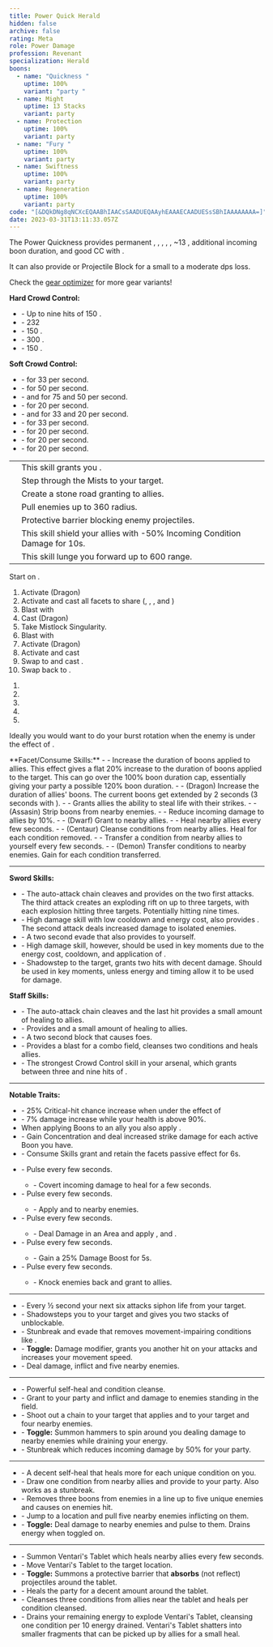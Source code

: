 ```yaml
---
title: Power Quick Herald
hidden: false
archive: false
rating: Meta
role: Power Damage
profession: Revenant
specialization: Herald
boons:
  - name: "Quickness "
    uptime: 100%
    variant: "party "
  - name: Might
    uptime: 13 Stacks
    variant: party
  - name: Protection
    uptime: 100%
    variant: party
  - name: "Fury "
    uptime: 100%
    variant: party
  - name: Swiftness
    uptime: 100%
    variant: party
  - name: Regeneration
    uptime: 100%
    variant: party
code: "[&DQkDNg8qNCXcEQAABhIAACsSAADUEQAAyhEAAAECAADUESsSBhIAAAAAAAA=]"
date: 2023-03-31T13:11:33.057Z
---
```

The Power Quickness <Specialization name="Herald"/> provides permanent <Boon name="Quickness"/>, <Boon name="Fury"/>, <Boon name="Protection"/>, <Boon name="Swiftness"/>, <Boon name="Regeneration"/>, ~13 <Boon name="Might"/>, additional incoming boon duration, and good CC with <Skill name="Surge of the mists"/>. 

It can also provide <Boon name="Stability"/> or Projectile Block for a small to a moderate dps loss.

<Divider text="Equipment"/>
<CharacterWithAr>
<Character title="" gear='{"attributes":{"profession":"Revenant","specialization":"Herald","data":{"Health":22574,"Armor":2496,"Power":3845,"Precision":1946,"Toughness":1225,"Vitality":1460,"Ferocity":1228,"Condition Damage":500,"Expertise":0,"Concentration":451,"Healing Power":0,"Agony Resistance":150,"Condition Duration":0,"Boon Duration":0.30066666666666664,"Critical Chance":1.0004761904761905,"Critical Damage":2.3186666666666667,"Power Coefficient":2821,"Power2 Coefficient":0,"Burning Coefficient":1.44,"Bleeding Coefficient":0,"Poison Coefficient":0,"Torment Coefficient":0,"Confusion Coefficient":0,"Flat DPS":0,"Maximum Health":0.10000000000000009,"Siphon Base Coefficient":139.75,"Effective Power":33108.51487604055,"NonCrit Effective Power":14279.11797414055,"Power DPS":35964.23583569903,"Power2 DPS":0,"Siphon DPS":164.20625,"Bleeding Damage":86.125,"Bleeding Stacks":0,"Bleeding DPS":0,"Burning Damage":345.328125,"Burning Stacks":1.44,"Burning DPS":497.2725,"Confusion Damage":108.153125,"Confusion Stacks":0,"Confusion DPS":0,"Poison Damage":105.171875,"Poison Stacks":0,"Poison DPS":0,"Torment Damage":127.19999999999999,"Torment Stacks":0,"Torment DPS":0,"Damage":36625.71458569903,"Effective Health":112128764.17910449,"Survivability":57004.96399547763,"Effective Healing":390,"Healing":390}},"armor":{"weight":"Heavy","helmAffix":"Diviner","helmRuneId":24836,"helmRune":"Scholar","helmRuneCount":6,"helmInfusionId":37131,"shouldersAffix":"Assassin","shouldersRuneId":24836,"shouldersRune":"Scholar","shouldersRuneCount":6,"shouldersInfusionId":37131,"coatAffix":"Berserker","coatRuneId":24836,"coatRune":"Scholar","coatRuneCount":6,"coatInfusionId":37131,"glovesAffix":"Berserker","glovesRuneId":24836,"glovesRune":"Scholar","glovesRuneCount":6,"glovesInfusionId":37131,"leggingsAffix":"Berserker","leggingsRuneId":24836,"leggingsRune":"Scholar","leggingsRuneCount":6,"leggingsInfusionId":37131,"bootsAffix":"Berserker","bootsRuneId":24836,"bootsRune":"Scholar","bootsRuneCount":6,"bootsInfusionId":37131},"weapon":{"weapon1MainId":30699,"weapon1MainType":"Sword","weapon1MainSigil1Id":24615,"weapon1MainAffix":"Berserker","weapon1MainInfusion1Id":37131,"weapon1OffId":30699,"weapon1OffType":"Sword","weapon1OffSigilId":24868,"weapon1OffAffix":"Berserker","weapon1OffInfusionId":37131,"weapon2MainId":30698,"weapon2MainType":"Staff","weapon2MainSigil1Id":24615,"weapon2MainAffix":"Berserker","weapon2MainInfusion1Id":37131,"weapon2MainInfusion2Id":37131,"weapon2MainSigil2Id":24868},"backAndTrinket":{"backItemAffix":"Diviner","backItemInfusion1Id":37131,"backItemInfusion2Id":37131,"amuletAffix":"Berserker","ring1Affix":"Berserker","ring1Infusion1Id":37131,"ring1Infusion2Id":37131,"ring1Infusion3Id":37131,"ring2Affix":"Berserker","ring2Infusion1Id":37131,"ring2Infusion2Id":37131,"ring2Infusion3Id":37131,"accessory1Affix":"Berserker","accessory1InfusionId":37131,"accessory2Affix":"Berserker","accessory2InfusionId":37131},"consumables":{"foodId":91805,"utilityId":77569},"legends":{"legend1":28134,"legend2": 28085},"assumedBuffs":{"value":[{"id":"might","type":"Boon"},{"id":"fury","type":"Boon"},{"id":"protection","type":"Boon"},{"id":"vulnerability","type":"Condition"},{"id":"jade-bot","gw2id":96613,"type":"Item"},{"id":"omnipotion","gw2id":79722,"type":"Item"}]},"traits":{"selection":[[1767,1765,1800],[1761,1774,1719],[1806,1738,1772]],"lines":[15,3,52]}}'>

Check the [gear optimizer](https://optimizer.discretize.eu/) for more gear variants!

</Character>

<Character title="" gear='{"attributes":{"profession":"Revenant","specialization":"Herald","data":{"Health":23762,"Armor":2604,"Power":3880,"Precision":1961,"Toughness":1333,"Vitality":1568,"Ferocity":1256,"Condition Damage":500,"Expertise":0,"Concentration":453,"Healing Power":0,"Agony Resistance":222,"Condition Duration":0,"Boon Duration":0.302,"Critical Chance":1.0076190476190476,"Critical Damage":2.3373333333333335,"Power Coefficient":2821,"Power2 Coefficient":0,"Burning Coefficient":1.44,"Bleeding Coefficient":0,"Poison Coefficient":0,"Torment Coefficient":0,"Confusion Coefficient":0,"Flat DPS":0,"Maximum Health":0.10000000000000009,"Siphon Base Coefficient":139.75,"Effective Power":33678.862584354865,"NonCrit Effective Power":14409.096941395406,"Power DPS":36583.77795551216,"Power2 DPS":0,"Siphon DPS":164.20625,"Bleeding Damage":86.125,"Bleeding Stacks":0,"Bleeding DPS":0,"Burning Damage":345.328125,"Burning Stacks":1.44,"Burning DPS":497.2725,"Confusion Damage":108.153125,"Confusion Stacks":0,"Confusion DPS":0,"Poison Damage":105.171875,"Poison Stacks":0,"Poison DPS":0,"Torment Damage":127.19999999999999,"Torment Stacks":0,"Torment DPS":0,"Damage":37245.25670551216,"Effective Health":123136811.94029853,"Survivability":62601.3278801721,"Effective Healing":390,"Healing":390}},"armor":{"weight":"Heavy","helmAffix":"Berserker","helmRuneId":24836,"helmRune":"Scholar","helmRuneCount":6,"helmInfusionId":37131,"shouldersAffix":"Berserker","shouldersRuneId":24836,"shouldersRune":"Scholar","shouldersRuneCount":6,"shouldersInfusionId":37131,"coatAffix":"Berserker","coatRuneId":24836,"coatRune":"Scholar","coatRuneCount":6,"coatInfusionId":37131,"glovesAffix":"Berserker","glovesRuneId":24836,"glovesRune":"Scholar","glovesRuneCount":6,"glovesInfusionId":37131,"leggingsAffix":"Berserker","leggingsRuneId":24836,"leggingsRune":"Scholar","leggingsRuneCount":6,"leggingsInfusionId":37131,"bootsAffix":"Berserker","bootsRuneId":24836,"bootsRune":"Scholar","bootsRuneCount":6,"bootsInfusionId":37131},"weapon":{"weapon1MainId":30699,"weapon1MainType":"Sword","weapon1MainSigil1Id":24615,"weapon1MainAffix":"Berserker","weapon1MainInfusion1Id":37131,"weapon1OffId":30699,"weapon1OffType":"Sword","weapon1OffSigilId":24868,"weapon1OffAffix":"Berserker","weapon1OffInfusionId":37131,"weapon2MainId":30698,"weapon2MainType":"Staff","weapon2MainSigil1Id":24615,"weapon2MainAffix":"Berserker","weapon2MainInfusion1Id":37131,"weapon2MainInfusion2Id":37131,"weapon2MainSigil2Id":24868},"backAndTrinket":{"backItemAffix":"Berserker","backItemInfusion1Id":37131,"backItemInfusion2Id":37131,"amuletAffix":"Berserker","ring1Affix":"Berserker","ring1Infusion1Id":37131,"ring1Infusion2Id":37131,"ring1Infusion3Id":37131,"ring2Affix":"Berserker","ring2Infusion1Id":37131,"ring2Infusion2Id":37131,"ring2Infusion3Id":37131,"accessory1Affix":"Berserker","accessory1InfusionId":37131,"accessory2Affix":"Berserker","accessory2InfusionId":37131},"consumables":{"foodId":91805,"utilityId":77569},"legends":{"legend1":28134,"legend2": 28085},"assumedBuffs":{"value":[{"id":"might","type":"Boon"},{"id":"fury","type":"Boon"},{"id":"protection","type":"Boon"},{"id":"vulnerability","type":"Condition"},{"id":"jade-bot","gw2id":96613,"type":"Item"},{"id":"omnipotion","gw2id":79722,"type":"Item"}]},"traits":{"selection":[[1767,1765,1800],[1761,1774,1719],[1806,1738,1772]],"lines":[15,3,52]}}'>
</Character>

</CharacterWithAr>

<Divider text="Build"/>
<Grid>
<GridItem sm="8">
<Traits traits1="Devastation" traits1Selected="Unsuspecting Strikes,Notoriety,Swift Termination" traits2="Invocation" traits2Selected="Rising Tide,Spirit Boon, Roiling Mists" traits3="Herald" traits3Selected="Core Value, Shared Empowerment, Draconic Echo"/>

<Card title="Defiance Bar">

**Hard Crowd Control:**

- <Skill name="Surge of the Mists"/> - Up to nine hits of 150 <Control name="Knockback"/>.
- <Skill name="Chaotic Release"/> - 232 <Control name="Launch"/>
- <Skill name="Energy Expulsion"/> - 150 <Control name="Knockback"/>.
- <Skill name="Jade Winds"/> - 300 <Control name="Stun"/>.
- <Skill name="Call to Anguish"/> - 150 <Control name="Pull"/>.

**Soft Crowd Control:**

- <Skill name="Chilling Isolation"/> - <Condition name="Chilled"/> for 33 per second.
- <Skill name="Shackling Wave"/> - <Condition name="Immobile"/> for 50 per second.
- <Skill name="Forced Engagement"/> - <Condition name="Taunt"/> and <Condition name="Slow"/> for 75 and 50 per second.
- <Skill name="Gaze of Darkness"/> - <Condition name="Blinded"/> for 20 per second.
- <Skill name="Elemental Blast"/> - <Condition name="Chilled"/> and <Condition name="Weakness"/> for 33 and 20 per second.
- <Skill name="Banish Enchantment"/> - <Condition name="Chilled"/> for 33 per second.
- <Skill name="Warding Rift"/> - <Condition name="Blinded"/> for 20 per second.
- <Skill name="Inspiring Reinforcement"/> - <Condition name="Weakness"/> for 20 per second.
- <Skill name="Mender's Rebuke"/> - <Condition name="Weakness"/> for 20 per second.

</Card>
</GridItem>
<GridItem sm="4">

<Card title="Situational Skills">

|                                                                |                                                                                                              |
| -------------------------------------------------------------- | ------------------------------------------------------------------------------------------------------------ |
| <Skill id="28075" size="big" disableText/>                     | This <Specialization name="Herald"/> skill grants you <Effect name="Superspeed"/>.                           |
| <Skill name="Phase Traversal" size="big" disableText/>         | Step through the Mists to your target.                                                                       |
| <Skill name="Inspiring Reinforcement" size="big" disableText/> | Create a stone road granting <Boon name="Stability"/> to allies.                                             |
| <Skill name="Call to Anguish" size="big" disableText/>         | Pull enemies up to 360 radius.                                                                               |
| <Skill name="Protective Solace" size="big" disableText/>       | Protective barrier blocking enemy projectiles.                                                               |
| <Skill name="Breakrazor's Bastion" size="big" disableText/>    | This <Specialization name="Renegade"/> skill shield your allies with -50% Incoming Condition Damage for 10s. |
| <Skill name="Nomad's Advance" size="big" disableText/>         | This <Specialization name="Vindicator"/> skill lunge you forward up to 600 range.                            |

</Card>
</GridItem>
<GridItem sm="8">
<Card title="Precasting">

Start on <Skill name="Legendary Dragon Stance"/>.

1. Activate <Skill name="Facet of Nature"/> (Dragon)
2. Activate and cast all facets to share <Boon name="Quickness"/> (<Skill name="Infuse Light"/>, <Skill name="Gaze of Darkness"/>, <Skill name="Elemental Blast"/>, <Skill name="Burst of Strength"/> and <Skill name="Chaotic Release"/>)
3. Blast <Boon name="Might"/> with <Skill name="Renewing Wave"/>
4. Cast <Skill name="True Nature"/> (Dragon)
5. Take Mistlock Singularity.
6. Blast <Boon name="Might"/> with <Skill name="Renewing Wave"/>
7. Activate <Skill name="Facet of Nature"/> (Dragon)
8. Activate and cast <Skill name="Infuse Light"/>
9. Swap to <Skill name="Legendary Assassin Stance"/> and cast <Skill name="Enchanted Daggers"/>.
10. Swap back to <Skill name="Legendary Dragon Stance"/>.

</Card>
</GridItem>

<GridItem sm="4">
<Card title="Burst Rotation">

1.  <Skill name="Burst of Strength"/>
2.  <Skill name="Elemental Blast" />
3.  <Skill name="Chilling Isolation"/>
4.  <Skill name="Shackling Wave"/>
5.  <Skill name="Deathstrike"/>

Ideally you would want to do your burst rotation when the enemy is under the effect of <Effect name="Exposed"/>.

</Card>
</GridItem>
</Grid>

<Divider text="Details"/>
<Grid>
<GridItem sm="12">
<Card title="Abilities">
**Facet/Consume Skills:**
- <Skill name="facetofnature" /> - Increase the duration of boons applied to allies. This effect gives a flat 20% increase to the duration of boons applied to the target. This can go over the 100% boon duration cap, essentially giving your party a possible 120% boon duration.
  - <Skill name="truenature" /> - (Dragon)  Increase the duration of allies' boons. The current boons get extended by 2 seconds (3 seconds with <Trait name="Core Value"/>).
- <Skill name="facetofnature" /> - Grants allies the ability to steal life with their strikes.
  - <Skill name="truenature" /> - (Assasin) Strip boons from nearby enemies. 
- <Skill name="facetofnature" /> - Reduce incoming damage to allies by 10%. 
  - <Skill name="truenature" /> - (Dwarf) Grant <Boon name="Stability"/> to nearby allies. 
- <Skill name="facetofnature" /> - Heal nearby allies every few seconds.
  - <Skill name="truenature" /> - (Centaur) Cleanse conditions from nearby allies. Heal for each condition removed.
- <Skill name="facetofnature" /> - Transfer a condition from nearby allies to yourself every few seconds.
  - <Skill name="truenature" /> - (Demon) Transfer conditions to nearby enemies. Gain <Boon name="Might"/> for each condition transferred.

---

**Sword Skills:**

- <Skill name="Preparation Thrust"/> - The auto-attack chain cleaves and provides <Condition name="Vulnerability"/> on the two first attacks. The third attack creates an exploding rift on up to three targets, with each explosion hitting three targets. Potentially hitting nine times.
- <Skill name="Chilling Isolation"/> - High damage skill with low cooldown and energy cost, also provides <Condition name="Chilled"/>. The second attack deals increased damage to isolated enemies.
- <Skill name="Unrelenting Assault"/> - A two second evade that also provides <Boon name="Might"/> to yourself.
- <Skill name="Shackling Wave"/> - High damage skill, however, should be used in key moments due to the energy cost, cooldown, and application of <Condition name="Vulnerability"/>.
- <Skill name="Death strike"/> - Shadowstep to the target, grants two hits with decent damage. Should be used in key moments, unless energy and timing allow it to be used for damage.

**Staff Skills:**

- <Skill name="Rapid Swipe"/> - The auto-attack chain cleaves and the last hit provides a small amount of healing to allies.
- <Skill name="Menders Rebuke"/> - Provides <Condition name="Weakness"/> and a small amount of healing to allies.
- <Skill name="Warding Rift"/> - A two second block that causes <Condition name="Blinded"/> foes.
- <Skill name="Renewing Wave"/> - Provides a blast for a combo field, cleanses two conditions and heals allies.
- <Skill name="Surge of the Mists"/> - The strongest Crowd Control skill in your arsenal, which grants between three and nine hits of <Control name="Knockback"/>.

---

**Notable Traits:**

- <Trait name="roilingmists" /> - 25% Critical-hit chance increase when under the effect of <Boon name="Fury" />
- <Trait name="Rising Tide"/> - 7% damage increase while your health is above 90%.
- <Trait name="sharedempowerment" /> When applying Boons to an ally you also apply <Boon name="Might" />.
- <Trait name="reinforcedpotency" /> - Gain Concentration and deal increased strike damage for each active Boon you have.
- <Trait name="draconicecho" /> - Consume Skills grant <Boon name="Quickness" /> and retain the facets passive effect for 6s.

</Card>
</GridItem>

</Grid>

<Grid>
<GridItem sm="12">
<Card title="Legends">

**<Skill name="Legendary Dragon Stance"/>**

- <Skill name="facetoflight" /> - Pulse <Boon name="Regeneration" /> every few seconds.
  - <Skill name="infuselight" /> - Covert incoming damage to heal for a few seconds.
- <Skill name="facetofdarkness" /> - Pulse <Boon name="Fury" /> every few seconds.
  - <Skill name="gazeofdarkness"/> - Apply <Condition name="Blinded" /> and <Effect name="Revealed" /> to nearby enemies.
- <Skill name="facetofelements" /> - Pulse <Boon name="Swiftness" /> every few seconds.
  - <Skill name="elementalblast" /> - Deal Damage in an Area and apply <Condition name="Burning" />, <Condition name="Chilled" /> and <Condition name="Weakness" />.
- <Skill name="facetofstrength" /> - Pulse <Boon name="Might" /> every few seconds.
  - <Skill name="burstofstrength" /> - Gain a 25% Damage Boost for 5s.
- <Skill name="facetofchaos" /> - Pulse <Boon name="Protection" /> every few seconds.
  - <Skill name="chaoticrelease" /> - Knock enemies back and grant <Effect name="Superspeed" /> to allies.

---

**<Skill name="Legendary Assassin Stance"/>**

- <Skill name="Enchanted Daggers"/> - Every ½ second your next six attacks siphon life from your target.
- <Skill name="Phase Traversal"/> - Shadowsteps you to your target and gives you two stacks of unblockable.
- <Skill name="Riposting Shadows"/> - Stunbreak and evade that removes movement-impairing conditions like <Condition name="Crippled"/>.
- <Skill name="Impossible Odds"/> - **Toggle:** Damage modifier, grants you another hit on your attacks and increases your movement speed.
- <Skill name="Jade Winds"/> - Deal damage, inflict <Condition name="Vulnerability"/> and <Control name="Stun"/> five nearby enemies.

---

**<Skill name="Legendary Dwarf Stance"/>**

- <Skill name="Soothing Stone"/> - Powerful self-heal and condition cleanse.
- <Skill name="Inspiring Reinforcement"/> - Grant <Boon name="Stability"/> to your party and inflict <Condition name="Weakness"/> and damage to enemies standing in the field.
- <Skill name="Forced Engagement"/> - Shoot out a chain to your target that applies <Condition name="Taunt"/> and <Condition name="Slow"/> to your target and four nearby enemies.
- <Skill name="Vengeful Hammers"/> - **Toggle:** Summon hammers to spin around you dealing damage to nearby enemies while draining your energy.
- <Skill name="Rite of the Great Dwarf"/> - Stunbreak which reduces incoming damage by 50% for your party.

---

**<Skill name="Legendary Demon Stance"/>**

- <Skill name="Empowering Misery"/> - A decent self-heal that heals more for each unique condition on you.
- <Skill name="Pain Absorption"/> - Draw one condition from nearby allies and provide <Boon name="Resistance"/> to your party. Also works as a stunbreak.
- <Skill name="Banish Enchantment"/> - Removes three boons from enemies in a line up to five unique enemies and causes <Condition name="Chilled"/> on enemies hit.
- <Skill name="Call to Anguish"/> - Jump to a location and pull five nearby enemies inflicting <Condition name="Chilled"/> on them.
- <Skill name="Embrace the Darkness"/> - **Toggle:** Deal damage to nearby enemies and pulse <Condition name="Torment"/> to them. Drains energy when toggled on.

---

**<Skill name="Legendary Centaur Stance"/>**

- <Skill name="Project Tranquility"/> - Summon Ventari's Tablet which heals nearby allies every few seconds.
- <Skill name="Ventaris Will"/> - Move Ventari's Tablet to the target location.
- <Skill name="Protective Solace"/> - **Toggle:** Summons a protective barrier that **absorbs** (not reflect) projectiles around the tablet.
- <Skill name="Natural Harmony"/> - Heals the party for a decent amount around the tablet.
- <Skill name="Purifying Essence"/> - Cleanses three conditions from allies near the tablet and heals per condition cleansed.
- <Skill name="Energy Expulsion"/> - Drains your remaining energy to explode Ventari's Tablet, cleansing one condition per 10 energy drained. Ventari's Tablet shatters into smaller fragments that can be picked up by allies for a small heal.

</Card>
</GridItem>

<GridItem sm="12">

</GridItem>
</Grid>

